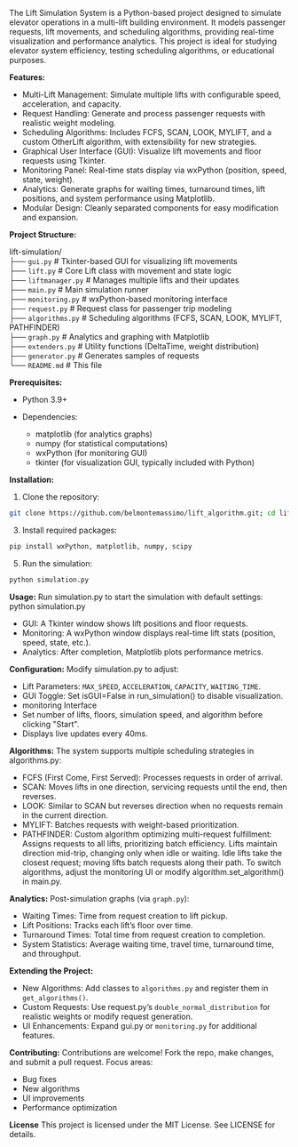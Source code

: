 The Lift Simulation System is a Python-based project designed to simulate elevator operations in a multi-lift building environment. It models passenger requests, lift movements, and scheduling algorithms, providing real-time visualization and performance analytics. This project is ideal for studying elevator system efficiency, testing scheduling algorithms, or educational purposes.

**Features:**
- Multi-Lift Management: Simulate multiple lifts with configurable speed, acceleration, and capacity.
- Request Handling: Generate and process passenger requests with realistic weight modeling.
- Scheduling Algorithms: Includes FCFS, SCAN, LOOK, MYLIFT, and a custom OtherLift algorithm, with extensibility for new strategies.
- Graphical User Interface (GUI): Visualize lift movements and floor requests using Tkinter.
- Monitoring Panel: Real-time stats display via wxPython (position, speed, state, weight).
- Analytics: Generate graphs for waiting times, turnaround times, lift positions, and system performance using Matplotlib.
- Modular Design: Cleanly separated components for easy modification and expansion.

**Project Structure:**

lift-simulation/  
├── `gui.py`              # Tkinter-based GUI for visualizing lift movements  
├── `lift.py`             # Core Lift class with movement and state logic  
├── `liftmanager.py`      # Manages multiple lifts and their updates  
├── `main.py`             # Main simulation runner  
├── `monitoring.py`       # wxPython-based monitoring interface  
├── `request.py`          # Request class for passenger trip modeling  
├── `algorithms.py`       # Scheduling algorithms (FCFS, SCAN, LOOK, MYLIFT, PATHFINDER)  
├── `graph.py`            # Analytics and graphing with Matplotlib  
├── `extenders.py`        # Utility functions (DeltaTime, weight distribution)  
├── `generator.py`        # Generates samples of requests  
└── `README.md`           # This file  

**Prerequisites:**
- Python 3.9+

- Dependencies:
    - matplotlib (for analytics graphs)
    - numpy (for statistical computations)
    - wxPython (for monitoring GUI)
    - tkinter (for visualization GUI, typically included with Python)

**Installation:**
1. Clone the repository:
```sh
git clone https://github.com/belmontemassimo/lift_algorithm.git; cd lift_algorithm
```
3. Install required packages:
```sh
pip install wxPython, matplotlib, numpy, scipy
```
5. Run the simulation:
```sh
python simulation.py
```


**Usage:**
Run simulation.py to start the simulation with default settings:
python simulation.py

- GUI: A Tkinter window shows lift positions and floor requests.
- Monitoring: A wxPython window displays real-time lift stats (position, speed, state, etc.).
- Analytics: After completion, Matplotlib plots performance metrics.


**Configuration:**
Modify simulation.py to adjust:
- Lift Parameters: `MAX_SPEED`, `ACCELERATION`, `CAPACITY`, `WAITING_TIME`.
- GUI Toggle: Set isGUI=False in run_simulation() to disable visualization.
- monitoring Interface
- Set number of lifts, floors, simulation speed, and algorithm before clicking "Start".
- Displays live updates every 40ms.

**Algorithms:**
The system supports multiple scheduling strategies in algorithms.py:
- FCFS (First Come, First Served): Processes requests in order of arrival.
- SCAN: Moves lifts in one direction, servicing requests until the end, then reverses.
- LOOK: Similar to SCAN but reverses direction when no requests remain in the current direction.
- MYLIFT: Batches requests with weight-based prioritization.
- PATHFINDER: Custom algorithm optimizing multi-request fulfillment:
Assigns requests to all lifts, prioritizing batch efficiency.
Lifts maintain direction mid-trip, changing only when idle or waiting.
Idle lifts take the closest request; moving lifts batch requests along their path.
To switch algorithms, adjust the monitoring UI or modify algorithm.set_algorithm() in main.py.

**Analytics:**
Post-simulation graphs (via `graph.py`):

- Waiting Times: Time from request creation to lift pickup.
- Lift Positions: Tracks each lift’s floor over time.
- Turnaround Times: Total time from request creation to completion.
- System Statistics: Average waiting time, travel time, turnaround time, and throughput.

**Extending the Project:**
- New Algorithms: Add classes to `algorithms.py` and register them in `get_algorithms()`.
- Custom Requests: Use request.py’s `double_normal_distribution` for realistic weights or modify request generation.
- UI Enhancements: Expand gui.py or `monitoring.py` for additional features.


**Contributing:**
Contributions are welcome! Fork the repo, make changes, and submit a pull request. Focus areas:
- Bug fixes
- New algorithms
- UI improvements
- Performance optimization

**License**
This project is licensed under the MIT License. See LICENSE for details.
